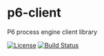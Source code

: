 # p6-client

P6 process engine client library

[![License](https://img.shields.io/badge/License-Apache%202.0-blue.svg)](https://opensource.org/licenses/Apache-2.0)
[![Build Status](https://travis-ci.com/lorislab/p6-client.png?branch=develop)](https://travis-ci.org/lorislab/p6-client)
